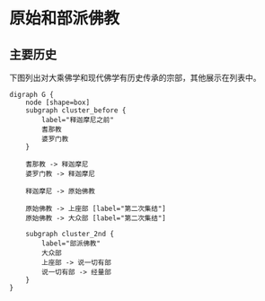 # 原始和部派佛教

## 主要历史

下图列出对大乘佛学和现代佛学有历史传承的宗部，其他展示在列表中。

```{graphviz}
digraph G {
    node [shape=box]
    subgraph cluster_before {
        label="释迦摩尼之前"
        耆那教 
        婆罗门教
    }

    耆那教 -> 释迦摩尼
    婆罗门教 -> 释迦摩尼

    释迦摩尼 -> 原始佛教
    
    原始佛教 -> 上座部 [label="第二次集结"]
    原始佛教 -> 大众部 [label="第二次集结"]

    subgraph cluster_2nd {
        label="部派佛教"
        大众部
        上座部 -> 说一切有部
        说一切有部 -> 经量部
    }
}
```